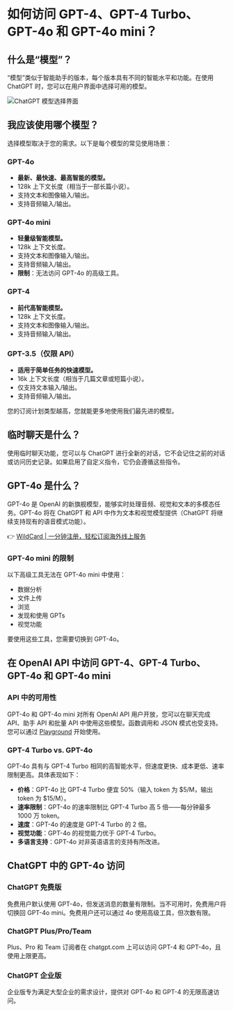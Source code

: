 # 如何访问 GPT-4、GPT-4 Turbo、GPT-4o 和 GPT-4o mini？

## 什么是“模型”？

“模型”类似于智能助手的版本，每个版本具有不同的智能水平和功能。在使用 ChatGPT 时，您可以在用户界面中选择可用的模型。

![ChatGPT 模型选择界面](https://bbtdd.com/img/41709763558.webp)

## 我应该使用哪个模型？

选择模型取决于您的需求。以下是每个模型的常见使用场景：

### GPT-4o
- **最新、最快速、最高智能的模型。**
- 128k 上下文长度（相当于一部长篇小说）。
- 支持文本和图像输入/输出。
- 支持音频输入/输出。

### GPT-4o mini
- **轻量级智能模型。**
- 128k 上下文长度。
- 支持文本和图像输入/输出。
- 支持音频输入/输出。
- **限制**：无法访问 GPT-4o 的高级工具。

### GPT-4
- **前代高智能模型。**
- 128k 上下文长度。
- 支持文本和图像输入/输出。
- 支持音频输入/输出。

### GPT-3.5（仅限 API）
- **适用于简单任务的快速模型。**
- 16k 上下文长度（相当于几篇文章或短篇小说）。
- 仅支持文本输入/输出。
- 支持音频输入/输出。

您的订阅计划类型越高，您就能更多地使用我们最先进的模型。

## 临时聊天是什么？

使用临时聊天功能，您可以与 ChatGPT 进行全新的对话，它不会记住之前的对话或访问历史记录。如果启用了自定义指令，它仍会遵循这些指令。

## GPT-4o 是什么？

GPT-4o 是 OpenAI 的新旗舰模型，能够实时处理音频、视觉和文本的多模态任务。GPT-4o 将在 ChatGPT 和 API 中作为文本和视觉模型提供（ChatGPT 将继续支持现有的语音模式功能）。

👉 [WildCard | 一分钟注册，轻松订阅海外线上服务](https://bbtdd.com/WildCard)

### GPT-4o mini 的限制
以下高级工具无法在 GPT-4o mini 中使用：
- 数据分析
- 文件上传
- 浏览
- 发现和使用 GPTs
- 视觉功能

要使用这些工具，您需要切换到 GPT-4o。

## 在 OpenAI API 中访问 GPT-4、GPT-4 Turbo、GPT-4o 和 GPT-4o mini

### API 中的可用性
GPT-4o 和 GPT-4o mini 对所有 OpenAI API 用户开放，您可以在聊天完成 API、助手 API 和批量 API 中使用这些模型。函数调用和 JSON 模式也受支持。您可以通过 [Playground](https://platform.openai.com/playground) 开始使用。

### GPT-4 Turbo vs. GPT-4o
GPT-4o 具有与 GPT-4 Turbo 相同的高智能水平，但速度更快、成本更低、速率限制更高。具体表现如下：
- **价格**：GPT-4o 比 GPT-4 Turbo 便宜 50%（输入 token 为 $5/M，输出 token 为 $15/M）。
- **速率限制**：GPT-4o 的速率限制比 GPT-4 Turbo 高 5 倍——每分钟最多 1000 万 token。
- **速度**：GPT-4o 的速度是 GPT-4 Turbo 的 2 倍。
- **视觉功能**：GPT-4o 的视觉能力优于 GPT-4 Turbo。
- **多语言支持**：GPT-4o 对非英语语言的支持有所改进。

## ChatGPT 中的 GPT-4o 访问

### ChatGPT 免费版
免费用户默认使用 GPT-4o，但发送消息的数量有限制。当不可用时，免费用户将切换回 GPT-4o mini。免费用户还可以通过 4o 使用高级工具，但次数有限。

### ChatGPT Plus/Pro/Team
Plus、Pro 和 Team 订阅者在 chatgpt.com 上可以访问 GPT-4 和 GPT-4o，且使用上限更高。

### ChatGPT 企业版
企业版专为满足大型企业的需求设计，提供对 GPT-4o 和 GPT-4 的无限高速访问。